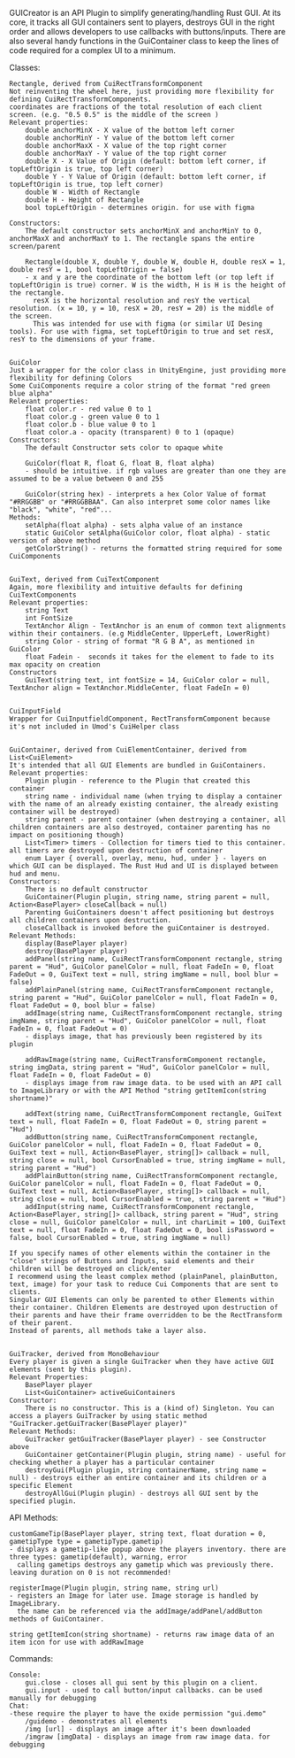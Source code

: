 GUICreator is an API Plugin to simplify generating/handling Rust GUI.
At its core, it tracks all GUI containers sent to players, destroys GUI in the right order and allows developers to use callbacks with buttons/inputs.
There are also several handy functions in the GuiContainer class to keep the lines of code required for a complex UI to a minimum.

Classes:

	Rectangle, derived from CuiRectTransformComponent
	Not reinventing the wheel here, just providing more flexibility for defining CuiRectTransformComponents.
	coordinates are fractions of the total resolution of each client screen. (e.g. "0.5 0.5" is the middle of the screen )
	Relevant properties:
		double anchorMinX - X value of the bottom left corner
        double anchorMinY - Y value of the bottom left corner
        double anchorMaxX - X value of the top right corner
        double anchorMaxY - Y value of the top right corner
		double X - X Value of Origin (default: bottom left corner, if topLeftOrigin is true, top left corner)
		double Y - Y Value of Origin (default: bottom left corner, if topLeftOrigin is true, top left corner)
		double W - Width of Rectangle
		double H - Height of Rectangle
		bool topLeftOrigin - determines origin. for use with figma

	Constructors:
		The default constructor sets anchorMinX and anchorMinY to 0, anchorMaxX and anchorMaxY to 1. The rectangle spans the entire screen/parent
		
		Rectangle(double X, double Y, double W, double H, double resX = 1, double resY = 1, bool topLeftOrigin = false)
		- x and y are the coordinate of the bottom left (or top left if topLeftOrigin is true) corner. W is the width, H is H is the height of the rectangle.
		  resX is the horizontal resolution and resY the vertical resolution. (x = 10, y = 10, resX = 20, resY = 20) is the middle of the screen.
		  This was intended for use with figma (or similar UI Desing tools). For use with figma, set topLeftOrigin to true and set resX, resY to the dimensions of your frame.


	GuiColor
	Just a wrapper for the color class in UnityEngine, just providing more flexibility for defining Colors
	Some CuiComponents require a color string of the format "red green blue alpha"
	Relevant properties:
		float color.r - red value 0 to 1
		float color.g - green value 0 to 1
		float color.b - blue value 0 to 1
		float color.a - opacity (transparent) 0 to 1 (opaque)
	Constructors:
		The default Constructor sets color to opaque white

		GuiColor(float R, float G, float B, float alpha)
		- should be intuitive. if rgb values are greater than one they are assumed to be a value between 0 and 255

		GuiColor(string hex) - interprets a hex Color Value of format "#RRGGBB" or "#RRGGBBAA". Can also interpret some color names like "black", "white", "red"...
	Methods:
		setAlpha(float alpha) - sets alpha value of an instance
		static GuiColor setAlpha(GuiColor color, float alpha) - static version of above method
		getColorString() - returns the formatted string required for some CuiComponents


	GuiText, derived from CuiTextComponent
	Again, more flexibility and intuitive defaults for defining CuiTextComponents
	Relevant properties:
		string Text
		int FontSize
		TextAnchor Align - TextAnchor is an enum of common text alignments within their containers. (e.g MiddleCenter, UpperLeft, LowerRight)
		string Color - string of format "R G B A", as mentioned in GuiColor
		float Fadein -  seconds it takes for the element to fade to its max opacity on creation
	Constructors
		GuiText(string text, int fontSize = 14, GuiColor color = null, TextAnchor align = TextAnchor.MiddleCenter, float FadeIn = 0)

	
	CuiInputField
	Wrapper for CuiInputfieldComponent, RectTransformComponent because it's not included in Umod's CuiHelper class

	
	GuiContainer, derived from CuiElementContainer, derived from List<CuiElement>
	It's intended that all GUI Elements are bundled in GuiContainers.
	Relevant properties:
		Plugin plugin - reference to the Plugin that created this container
        string name - individual name (when trying to display a container with the name of an already existing container, the already existing container will be destroyed)
        string parent - parent container (when destroying a container, all children containers are also destroyed, container parenting has no impact on positioning though)
		List<Timer> timers - Collection for timers tied to this container. all timers are destroyed upon destruction of container
		enum Layer { overall, overlay, menu, hud, under } - layers on which GUI can be displayed. The Rust Hud and UI is displayed between hud and menu.
	Constructors:
		There is no default constructor
		GuiContainer(Plugin plugin, string name, string parent = null, Action<BasePlayer> closeCallback = null)
		Parenting GuiContainers doesn't affect positioning but destroys all children containers upon destruction.
		closeCallback is invoked before the guiContainer is destroyed.
	Relevant Methods:
		display(BasePlayer player)
		destroy(BasePlayer player)
		addPanel(string name, CuiRectTransformComponent rectangle, string parent = "Hud", GuiColor panelColor = null, float FadeIn = 0, float FadeOut = 0, GuiText text = null, string imgName = null, bool blur = false)
		addPlainPanel(string name, CuiRectTransformComponent rectangle, string parent = "Hud", GuiColor panelColor = null, float FadeIn = 0, float FadeOut = 0, bool blur = false)
		addImage(string name, CuiRectTransformComponent rectangle, string imgName, string parent = "Hud", GuiColor panelColor = null, float FadeIn = 0, float FadeOut = 0)
		- displays image, that has previously been registered by its plugin

		addRawImage(string name, CuiRectTransformComponent rectangle, string imgData, string parent = "Hud", GuiColor panelColor = null, float FadeIn = 0, float FadeOut = 0)
		- displays image from raw image data. to be used with an API call to ImageLibrary or with the API Method "string getItemIcon(string shortname)"

		addText(string name, CuiRectTransformComponent rectangle, GuiText text = null, float FadeIn = 0, float FadeOut = 0, string parent = "Hud")
		addButton(string name, CuiRectTransformComponent rectangle, GuiColor panelColor = null, float FadeIn = 0, float FadeOut = 0, GuiText text = null, Action<BasePlayer, string[]> callback = null, string close = null, bool CursorEnabled = true, string imgName = null, string parent = "Hud")
		addPlainButton(string name, CuiRectTransformComponent rectangle, GuiColor panelColor = null, float FadeIn = 0, float FadeOut = 0, GuiText text = null, Action<BasePlayer, string[]> callback = null, string close = null, bool CursorEnabled = true, string parent = "Hud")
		addInput(string name, CuiRectTransformComponent rectangle, Action<BasePlayer, string[]> callback, string parent = "Hud", string close = null, GuiColor panelColor = null, int charLimit = 100, GuiText text = null, float FadeIn = 0, float FadeOut = 0, bool isPassword = false, bool CursorEnabled = true, string imgName = null)

	If you specify names of other elements within the container in the "close" strings of Buttons and Inputs, said elements and their children will be destroyed on click/enter
	I recommend using the least complex method (plainPanel, plainButton, text, image) for your task to reduce Cui Components that are sent to clients.
	Singular GUI Elements can only be parented to other Elements within their container. Children Elements are destroyed upon destruction of their parents and have their frame overridden to be the RectTransform of their parent.
	Instead of parents, all methods take a layer also. 


	GuiTracker, derived from MonoBehaviour
	Every player is given a single GuiTracker when they have active GUI elements (sent by this plugin). 
	Relevant Properties:
		BasePlayer player
        List<GuiContainer> activeGuiContainers
	Constructor:
		There is no constructor. This is a (kind of) Singleton. You can access a players GuiTracker by using static method "GuiTracker.getGuiTracker(BasePlayer player)"
	Relevant Methods:
		GuiTracker getGuiTracker(BasePlayer player) - see Constructor above
		GuiContainer getContainer(Plugin plugin, string name) - useful for checking whether a player has a particular container
		destroyGui(Plugin plugin, string containerName, string name = null) - destroys either an entire container and its children or a specific Element
		destroyAllGui(Plugin plugin) - destroys all GUI sent by the specified plugin.

API Methods:
	
	customGameTip(BasePlayer player, string text, float duration = 0, gametipType type = gametipType.gametip)
	- displays a gametip-like popup above the players inventory. there are three types: gametip(default), warning, error
	  calling gametips destroys any gametip which was previously there. leaving duration on 0 is not recommended!

	registerImage(Plugin plugin, string name, string url)
	- registers an Image for later use. Image storage is handled by ImageLibrary.
	  the name can be referenced via the addImage/addPanel/addButton methods of GuiContainer.

	string getItemIcon(string shortname) - returns raw image data of an item icon for use with addRawImage

Commands:

	Console:
		gui.close - closes all gui sent by this plugin on a client.
		gui.input - used to call button/input callbacks. can be used manually for debugging
	Chat:
	-these require the player to have the oxide permission "gui.demo"
		/guidemo - demonstrates all elements
		/img [url] - displays an image after it's been downloaded
		/imgraw [imgData] - displays an image from raw image data. for debugging
